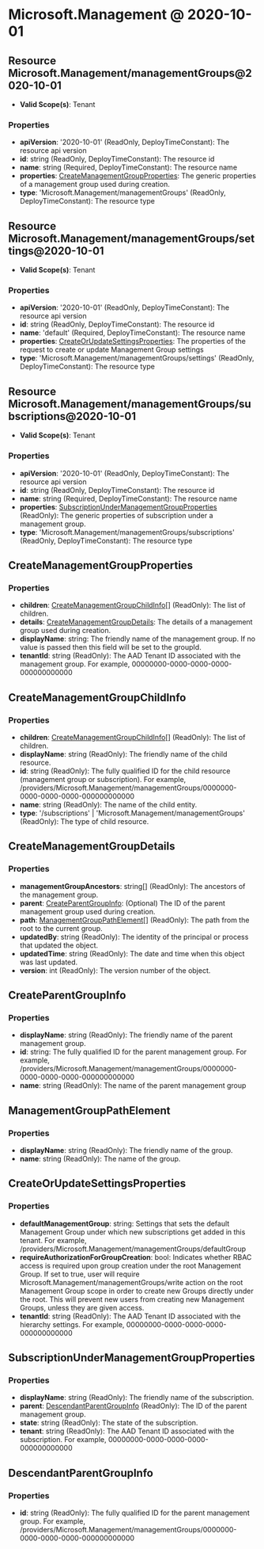 # Microsoft.Management @ 2020-10-01

## Resource Microsoft.Management/managementGroups@2020-10-01
* **Valid Scope(s)**: Tenant
### Properties
* **apiVersion**: '2020-10-01' (ReadOnly, DeployTimeConstant): The resource api version
* **id**: string (ReadOnly, DeployTimeConstant): The resource id
* **name**: string (Required, DeployTimeConstant): The resource name
* **properties**: [CreateManagementGroupProperties](#createmanagementgroupproperties): The generic properties of a management group used during creation.
* **type**: 'Microsoft.Management/managementGroups' (ReadOnly, DeployTimeConstant): The resource type

## Resource Microsoft.Management/managementGroups/settings@2020-10-01
* **Valid Scope(s)**: Tenant
### Properties
* **apiVersion**: '2020-10-01' (ReadOnly, DeployTimeConstant): The resource api version
* **id**: string (ReadOnly, DeployTimeConstant): The resource id
* **name**: 'default' (Required, DeployTimeConstant): The resource name
* **properties**: [CreateOrUpdateSettingsProperties](#createorupdatesettingsproperties): The properties of the request to create or update Management Group settings
* **type**: 'Microsoft.Management/managementGroups/settings' (ReadOnly, DeployTimeConstant): The resource type

## Resource Microsoft.Management/managementGroups/subscriptions@2020-10-01
* **Valid Scope(s)**: Tenant
### Properties
* **apiVersion**: '2020-10-01' (ReadOnly, DeployTimeConstant): The resource api version
* **id**: string (ReadOnly, DeployTimeConstant): The resource id
* **name**: string (Required, DeployTimeConstant): The resource name
* **properties**: [SubscriptionUnderManagementGroupProperties](#subscriptionundermanagementgroupproperties) (ReadOnly): The generic properties of subscription under a management group.
* **type**: 'Microsoft.Management/managementGroups/subscriptions' (ReadOnly, DeployTimeConstant): The resource type

## CreateManagementGroupProperties
### Properties
* **children**: [CreateManagementGroupChildInfo](#createmanagementgroupchildinfo)[] (ReadOnly): The list of children.
* **details**: [CreateManagementGroupDetails](#createmanagementgroupdetails): The details of a management group used during creation.
* **displayName**: string: The friendly name of the management group. If no value is passed then this  field will be set to the groupId.
* **tenantId**: string (ReadOnly): The AAD Tenant ID associated with the management group. For example, 00000000-0000-0000-0000-000000000000

## CreateManagementGroupChildInfo
### Properties
* **children**: [CreateManagementGroupChildInfo](#createmanagementgroupchildinfo)[] (ReadOnly): The list of children.
* **displayName**: string (ReadOnly): The friendly name of the child resource.
* **id**: string (ReadOnly): The fully qualified ID for the child resource (management group or subscription).  For example, /providers/Microsoft.Management/managementGroups/0000000-0000-0000-0000-000000000000
* **name**: string (ReadOnly): The name of the child entity.
* **type**: '/subscriptions' | 'Microsoft.Management/managementGroups' (ReadOnly): The type of child resource.

## CreateManagementGroupDetails
### Properties
* **managementGroupAncestors**: string[] (ReadOnly): The ancestors of the management group.
* **parent**: [CreateParentGroupInfo](#createparentgroupinfo): (Optional) The ID of the parent management group used during creation.
* **path**: [ManagementGroupPathElement](#managementgrouppathelement)[] (ReadOnly): The path from the root to the current group.
* **updatedBy**: string (ReadOnly): The identity of the principal or process that updated the object.
* **updatedTime**: string (ReadOnly): The date and time when this object was last updated.
* **version**: int (ReadOnly): The version number of the object.

## CreateParentGroupInfo
### Properties
* **displayName**: string (ReadOnly): The friendly name of the parent management group.
* **id**: string: The fully qualified ID for the parent management group.  For example, /providers/Microsoft.Management/managementGroups/0000000-0000-0000-0000-000000000000
* **name**: string (ReadOnly): The name of the parent management group

## ManagementGroupPathElement
### Properties
* **displayName**: string (ReadOnly): The friendly name of the group.
* **name**: string (ReadOnly): The name of the group.

## CreateOrUpdateSettingsProperties
### Properties
* **defaultManagementGroup**: string: Settings that sets the default Management Group under which new subscriptions get added in this tenant. For example, /providers/Microsoft.Management/managementGroups/defaultGroup
* **requireAuthorizationForGroupCreation**: bool: Indicates whether RBAC access is required upon group creation under the root Management Group. If set to true, user will require Microsoft.Management/managementGroups/write action on the root Management Group scope in order to create new Groups directly under the root. This will prevent new users from creating new Management Groups, unless they are given access.
* **tenantId**: string (ReadOnly): The AAD Tenant ID associated with the hierarchy settings. For example, 00000000-0000-0000-0000-000000000000

## SubscriptionUnderManagementGroupProperties
### Properties
* **displayName**: string (ReadOnly): The friendly name of the subscription.
* **parent**: [DescendantParentGroupInfo](#descendantparentgroupinfo) (ReadOnly): The ID of the parent management group.
* **state**: string (ReadOnly): The state of the subscription.
* **tenant**: string (ReadOnly): The AAD Tenant ID associated with the subscription. For example, 00000000-0000-0000-0000-000000000000

## DescendantParentGroupInfo
### Properties
* **id**: string (ReadOnly): The fully qualified ID for the parent management group.  For example, /providers/Microsoft.Management/managementGroups/0000000-0000-0000-0000-000000000000

